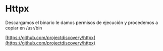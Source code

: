 # Httpx

Descargamos el binario le damos permisos de ejecución y procedemos a copiar en /usr/bin

[https://github.com/projectdiscovery/httpx](https://github.com/projectdiscovery/httpx)

































